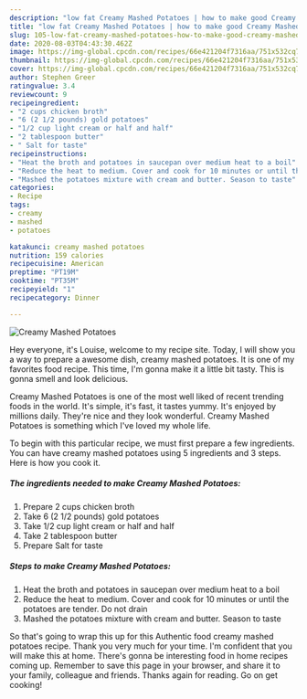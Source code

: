 ```yaml
---
description: "low fat Creamy Mashed Potatoes | how to make good Creamy Mashed Potatoes"
title: "low fat Creamy Mashed Potatoes | how to make good Creamy Mashed Potatoes"
slug: 105-low-fat-creamy-mashed-potatoes-how-to-make-good-creamy-mashed-potatoes
date: 2020-08-03T04:43:30.462Z
image: https://img-global.cpcdn.com/recipes/66e421204f7316aa/751x532cq70/creamy-mashed-potatoes-recipe-main-photo.jpg
thumbnail: https://img-global.cpcdn.com/recipes/66e421204f7316aa/751x532cq70/creamy-mashed-potatoes-recipe-main-photo.jpg
cover: https://img-global.cpcdn.com/recipes/66e421204f7316aa/751x532cq70/creamy-mashed-potatoes-recipe-main-photo.jpg
author: Stephen Greer
ratingvalue: 3.4
reviewcount: 9
recipeingredient:
- "2 cups chicken broth"
- "6 (2 1/2 pounds) gold potatoes"
- "1/2 cup light cream or half and half"
- "2 tablespoon butter"
- " Salt for taste"
recipeinstructions:
- "Heat the broth and potatoes in saucepan over medium heat to a boil"
- "Reduce the heat to medium. Cover and cook for 10 minutes or until the potatoes are tender. Do not drain"
- "Mashed the potatoes mixture with cream and butter. Season to taste"
categories:
- Recipe
tags:
- creamy
- mashed
- potatoes

katakunci: creamy mashed potatoes 
nutrition: 159 calories
recipecuisine: American
preptime: "PT19M"
cooktime: "PT35M"
recipeyield: "1"
recipecategory: Dinner

---
```



![Creamy Mashed Potatoes](https://img-global.cpcdn.com/recipes/66e421204f7316aa/751x532cq70/creamy-mashed-potatoes-recipe-main-photo.jpg)

Hey everyone, it's Louise, welcome to my recipe site. Today, I will show you a way to prepare a awesome dish, creamy mashed potatoes. It is one of my favorites food recipe. This time, I'm gonna make it a little bit tasty. This is gonna smell and look delicious.



Creamy Mashed Potatoes is one of the most well liked of recent trending foods in the world. It's simple, it's fast, it tastes yummy. It's enjoyed by millions daily. They're nice and they look wonderful. Creamy Mashed Potatoes is something which I've loved my whole life.


To begin with this particular recipe, we must first prepare a few ingredients. You can have creamy mashed potatoes using 5 ingredients and 3 steps. Here is how you cook it.

<!--inarticleads1-->

##### The ingredients needed to make Creamy Mashed Potatoes:

1. Prepare 2 cups chicken broth
1. Take 6 (2 1/2 pounds) gold potatoes
1. Take 1/2 cup light cream or half and half
1. Take 2 tablespoon butter
1. Prepare  Salt for taste




<!--inarticleads2-->

##### Steps to make Creamy Mashed Potatoes:

1. Heat the broth and potatoes in saucepan over medium heat to a boil
1. Reduce the heat to medium. Cover and cook for 10 minutes or until the potatoes are tender. Do not drain
1. Mashed the potatoes mixture with cream and butter. Season to taste




So that's going to wrap this up for this Authentic food creamy mashed potatoes recipe. Thank you very much for your time. I'm confident that you will make this at home. There's gonna be interesting food in home recipes coming up. Remember to save this page in your browser, and share it to your family, colleague and friends. Thanks again for reading. Go on get cooking!
